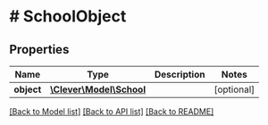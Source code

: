 # # SchoolObject

## Properties

Name | Type | Description | Notes
------------ | ------------- | ------------- | -------------
**object** | [**\Clever\Model\School**](School.md) |  | [optional]

[[Back to Model list]](../../README.md#models) [[Back to API list]](../../README.md#endpoints) [[Back to README]](../../README.md)
